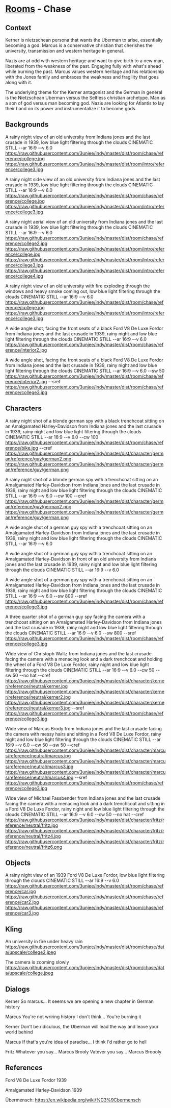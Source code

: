 # [Rooms](../room.md) - Chase

## Context

Kerner is nietzschean persona that wants the Uberman to arise, essentially becoming a god.
Marcus is a conservative christian that cherishes the university, transmission and western heritage in general.

Nazis are at odd with western heritage and want to give birth to a new man, liberated from the weakness of the past. Engaging fully with what's ahead while burning the past.
Marcus values western heritage and his relationship with the Jones family and embraces the weakness and fragility that goes along with it.

The underlying theme for the Kerner antagonist and the German in general is the Nietzschean Uberman versus the Selfless christian archetype. Man as a son of god versus man becoming god. Nazis are looking for Atlantis to lay their hand on its power and instrumentalize it to become gods.

## Backgrounds

A rainy night view of an old university from Indiana jones and the last crusade in 1939, low blue light filtering through the clouds CINEMATIC STILL --ar 16:9 --v 6.0
https://raw.githubusercontent.com/3unjee/indy/master/dist/room/chase/reference/college.jpg
https://raw.githubusercontent.com/3unjee/indy/master/dist/room/intro/reference/college3.jpg 

A rainy night side view of an old university from Indiana jones and the last crusade in 1939, low blue light filtering through the clouds CINEMATIC STILL --ar 16:9 --v 6.0
https://raw.githubusercontent.com/3unjee/indy/master/dist/room/chase/reference/college.jpg
https://raw.githubusercontent.com/3unjee/indy/master/dist/room/intro/reference/college3.jpg 

A rainy night aerial view of an old university from Indiana jones and the last crusade in 1939, low blue light filtering through the clouds CINEMATIC STILL --ar 16:9 --v 6.0
https://raw.githubusercontent.com/3unjee/indy/master/dist/room/chase/reference/college2.jpg
https://raw.githubusercontent.com/3unjee/indy/master/dist/room/intro/reference/college.jpg  https://raw.githubusercontent.com/3unjee/indy/master/dist/room/intro/reference/college3.jpg https://raw.githubusercontent.com/3unjee/indy/master/dist/room/intro/reference/college4.jpg

A rainy night view of an old university with fire exploding through the windows and heavy smoke coming out, low blue light filtering through the clouds CINEMATIC STILL --ar 16:9 --v 6.0
https://raw.githubusercontent.com/3unjee/indy/master/dist/room/chase/reference/college.jpg
https://raw.githubusercontent.com/3unjee/indy/master/dist/room/intro/reference/college3.jpg

A wide angle shot, facing the front seats of a black Ford V8 De Luxe Fordor from Indiana jones and the last crusade in 1939, rainy night and low blue light filtering through the clouds CINEMATIC STILL --ar 16:9 --v 6.0
https://raw.githubusercontent.com/3unjee/indy/master/dist/room/chase/reference/interior2.jpg

A wide angle shot, facing the front seats of a black Ford V8 De Luxe Fordor from Indiana jones and the last crusade in 1939, rainy night and low blue light filtering through the clouds CINEMATIC STILL --ar 16:9 --v 6.0 --sw 50
https://raw.githubusercontent.com/3unjee/indy/master/dist/room/chase/reference/interior2.jpg
--sref https://raw.githubusercontent.com/3unjee/indy/master/dist/room/chase/reference/college3.jpg

## Characters

A rainy night shot of a blonde german spy with a black trenchcoat sitting on an Amalgamated Harley-Davidson from Indiana jones and the last crusade in 1939, rainy night and low blue light filtering through the clouds CINEMATIC STILL --ar 16:9 --v 6.0 --cw 100
https://raw.githubusercontent.com/3unjee/indy/master/dist/room/chase/reference/bike.jpg
--cref https://raw.githubusercontent.com/3unjee/indy/master/dist/character/german/reference/guy/german2.png
https://raw.githubusercontent.com/3unjee/indy/master/dist/character/german/reference/guy/german.png

A rainy night shot of a blonde german spy with a trenchcoat sitting on an Amalgamated Harley-Davidson from Indiana jones and the last crusade in 1939, rainy night and low blue light filtering through the clouds CINEMATIC STILL --ar 16:9 --v 6.0 --cw 100
--cref https://raw.githubusercontent.com/3unjee/indy/master/dist/character/german/reference/guy/german2.png
https://raw.githubusercontent.com/3unjee/indy/master/dist/character/german/reference/guy/german.png

A wide angle shot of a german guy spy with a trenchcoat sitting on an Amalgamated Harley-Davidson from Indiana jones and the last crusade in 1939, rainy night and low blue light filtering through the clouds CINEMATIC STILL --ar 16:9 --v 6.0

A wide angle shot of a german guy spy with a trenchcoat sitting on an Amalgamated Harley-Davidson in front of an old university from Indiana jones and the last crusade in 1939, rainy night and low blue light filtering through the clouds CINEMATIC STILL --ar 16:9 --v 6.0

A wide angle shot of a german guy spy with a trenchcoat sitting on an Amalgamated Harley-Davidson from Indiana jones and the last crusade in 1939, rainy night and low blue light filtering through the clouds CINEMATIC STILL --ar 16:9 --v 6.0 --sw 800
--sref https://raw.githubusercontent.com/3unjee/indy/master/dist/room/chase/reference/college3.jpg

A three quarter shot of a german guy spy facing the camera with a trenchcoat sitting on an Amalgamated Harley-Davidson from Indiana jones and the last crusade in 1939, rainy night and low blue light filtering through the clouds CINEMATIC STILL --ar 16:9 --v 6.0 --sw 800
--sref https://raw.githubusercontent.com/3unjee/indy/master/dist/room/chase/reference/college3.jpg

Wide view of Christoph Waltz from Indiana jones and the last crusade facing the camera with a menacing look and a dark trenchcoat and holding the wheel of a Ford V8 De Luxe Fordor, rainy night and low blue light filtering through the clouds CINEMATIC STILL --ar 16:9 --v 6.0 --cw 50 --sw 50 --no hat
--cref https://raw.githubusercontent.com/3unjee/indy/master/dist/character/kerner/reference/neutral/kerner.jpg
https://raw.githubusercontent.com/3unjee/indy/master/dist/character/kerner/reference/neutral/kerner2.jpg
https://raw.githubusercontent.com/3unjee/indy/master/dist/character/kerner/reference/neutral/kerner3.jpg
--sref https://raw.githubusercontent.com/3unjee/indy/master/dist/room/chase/reference/college3.jpg

Wide view of Marcus Brody from Indiana jones and the last crusade facing the camera with messy hairs and sitting in a Ford V8 De Luxe Fordor, rainy night and low blue light filtering through the clouds CINEMATIC STILL --ar 16:9 --v 6.0 --cw 50 --sw 50
--cref https://raw.githubusercontent.com/3unjee/indy/master/dist/character/marcus/reference/neutral/marcus.jpg
https://raw.githubusercontent.com/3unjee/indy/master/dist/character/marcus/reference/neutral/marcus3.jpg
https://raw.githubusercontent.com/3unjee/indy/master/dist/character/marcus/reference/neutral/marcus4.jpg
--sref https://raw.githubusercontent.com/3unjee/indy/master/dist/room/chase/reference/college3.jpg

Wide view of Michael Fassbender from Indiana jones and the last crusade facing the camera with a menacing look and a dark trenchcoat and sitting in a Ford V8 De Luxe Fordor, rainy night and low blue light filtering through the clouds CINEMATIC STILL --ar 16:9 --v 6.0 --cw 50 --no hat
--cref https://raw.githubusercontent.com/3unjee/indy/master/dist/character/fritz/reference/neutral/fritz.jpg
https://raw.githubusercontent.com/3unjee/indy/master/dist/character/fritz/reference/neutral/fritz4.jpg
https://raw.githubusercontent.com/3unjee/indy/master/dist/character/fritz/reference/neutral/fritz6.png

## Objects

A rainy night view of an 1939 Ford V8 De Luxe Fordor, low blue light filtering through the clouds CINEMATIC STILL --ar 16:9 --v 6.0
https://raw.githubusercontent.com/3unjee/indy/master/dist/room/chase/reference/car.jpg
https://raw.githubusercontent.com/3unjee/indy/master/dist/room/chase/reference/car2.jpg
https://raw.githubusercontent.com/3unjee/indy/master/dist/room/chase/reference/car3.jpg

## Kling

An university in fire under heavy rain
https://raw.githubusercontent.com/3unjee/indy/master/dist/room/chase/data/upscale/college2.jpeg

The camera is zooming slowly
https://raw.githubusercontent.com/3unjee/indy/master/dist/room/chase/data/upscale/college.jpeg

## Dialogs

Kerner
So marcus... It seems we are opening a new chapter in German history

Marcus
You're not wriring history I don't think... You're burning it

Kerner
Don't be ridiculous, the Uberman will lead the way and leave your world behind

Marcus
If that's you're idea of paradise... I think I'd rather go to hell

Fritz
Whatever you say... Marcus Brooly
Vatever you say... Marcus Broooly

## References

Ford V8 De Luxe Fordor 1939

Amalgamated Harley-Davidson 1939

Übermensch: https://en.wikipedia.org/wiki/%C3%9Cbermensch
